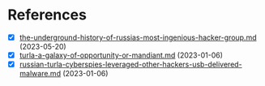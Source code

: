 # References

* [x] [the-underground-history-of-russias-most-ingenious-hacker-group.md](the-underground-history-of-russias-most-ingenious-hacker-group.md "mention") (2023-05-20)
* [x] [turla-a-galaxy-of-opportunity-or-mandiant.md](turla-a-galaxy-of-opportunity-or-mandiant.md "mention") (2023-01-06)
* [x] [russian-turla-cyberspies-leveraged-other-hackers-usb-delivered-malware.md](russian-turla-cyberspies-leveraged-other-hackers-usb-delivered-malware.md "mention") (2023-01-06)
